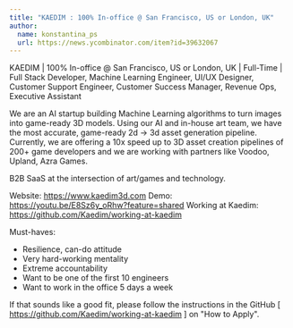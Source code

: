 ```yaml
---
title: "KAEDIM : 100% In-office @ San Francisco, US or London, UK"
author:
  name: konstantina_ps
  url: https://news.ycombinator.com/item?id=39632067
---
```

KAEDIM | 100% In-office @ San Francisco, US or London, UK | Full-Time | Full Stack Developer, Machine Learning Engineer, UI&#x2F;UX Designer, Customer Support Engineer, Customer Success Manager, Revenue Ops, Executive Assistant

We are an AI startup building Machine Learning algorithms to turn images into game-ready 3D models. Using our AI and in-house art team, we have the most accurate, game-ready 2d → 3d asset generation pipeline. Currently, we are offering a 10x speed up to 3D asset creation pipelines of 200+ game developers and we are working with partners like Voodoo, Upland, Azra Games.

B2B SaaS at the intersection of art&#x2F;games and technology.

Website: <a href="https:&#x2F;&#x2F;www.kaedim3d.com" rel="nofollow">https:&#x2F;&#x2F;www.kaedim3d.com</a>
Demo: <a href="https:&#x2F;&#x2F;youtu.be&#x2F;E8Sz6y_oRhw?feature=shared" rel="nofollow">https:&#x2F;&#x2F;youtu.be&#x2F;E8Sz6y_oRhw?feature=shared</a>
Working at Kaedim: <a href="https:&#x2F;&#x2F;github.com&#x2F;Kaedim&#x2F;working-at-kaedim">https:&#x2F;&#x2F;github.com&#x2F;Kaedim&#x2F;working-at-kaedim</a>

Must-haves:
- Resilience, can-do attitude 
- Very hard-working mentality 
- Extreme accountability 
- Want to be one of the first 10 engineers 
- Want to work in the office 5 days a week

If that sounds like a good fit, please follow the instructions in the GitHub [ <a href="https:&#x2F;&#x2F;github.com&#x2F;Kaedim&#x2F;working-at-kaedim">https:&#x2F;&#x2F;github.com&#x2F;Kaedim&#x2F;working-at-kaedim</a> ] on &quot;How to Apply&quot;.
